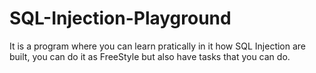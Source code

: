 # SQL-Injection-Playground
It is a program where you can learn pratically in it how SQL Injection are built, you can do it as FreeStyle but also have tasks that you can do. 